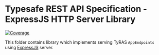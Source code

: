 # Typesafe REST API Specification - ExpressJS HTTP Server Library

[![Coverage](https://codecov.io/gh/ty-ras/server-express/branch/main/graph/badge.svg?flag=server)](https://codecov.io/gh/ty-ras/server-express)

This folder contains library which implements serving TyRAS `AppEndpoints` using [ExpressJS](https://expressjs.com) server.
